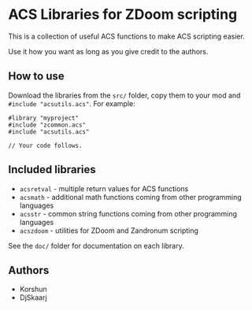 ACS Libraries for ZDoom scripting
=================================


This is a collection of useful ACS functions to make ACS scripting easier.

Use it how you want as long as you give credit to the authors.

## How to use
Download the libraries from the `src/` folder,
copy them to your mod and `#include "acsutils.acs"`. For example:

	#library "myproject"
	#include "zcommon.acs"
	#include "acsutils.acs"
	
	// Your code follows.

## Included libraries
* `acsretval` - multiple return values for ACS functions
* `acsmath` - additional math functions coming from other programming languages
* `acsstr` - common string functions coming from other programming languages
* `acszdoom` - utilities for ZDoom and Zandronum scripting

See the `doc/` folder for documentation on each library.

## Authors
* Korshun
* DjSkaarj
